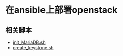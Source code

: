 # 在ansible上部署openstack
## 相关脚本
* [init_MariaDB.sh](https://github.com/Harrdy2018/Practice-in-Oracle/blob/master/init_MariaDB.sh)
* [create_keystone.sh](https://github.com/Harrdy2018/Practice-in-Oracle/blob/master/create_keystone.sh)
